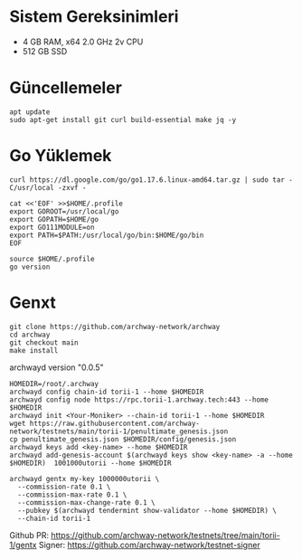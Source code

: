 # Sistem Gereksinimleri
- 4 GB RAM, x64 2.0 GHz 2v CPU
- 512 GB SSD

# Güncellemeler
``` 
apt update
sudo apt-get install git curl build-essential make jq -y
```

# Go Yüklemek
```
curl https://dl.google.com/go/go1.17.6.linux-amd64.tar.gz | sudo tar -C/usr/local -zxvf -
```
```
cat <<'EOF' >>$HOME/.profile
export GOROOT=/usr/local/go
export GOPATH=$HOME/go
export GO111MODULE=on
export PATH=$PATH:/usr/local/go/bin:$HOME/go/bin
EOF
```
```
source $HOME/.profile
go version
```

# Genxt
```
git clone https://github.com/archway-network/archway
cd archway
git checkout main
make install
```
archwayd version
 "0.0.5"

```
HOMEDIR=/root/.archway
archwayd config chain-id torii-1 --home $HOMEDIR
archwayd config node https://rpc.torii-1.archway.tech:443 --home $HOMEDIR
archwayd init <Your-Moniker> --chain-id torii-1 --home $HOMEDIR
wget https://raw.githubusercontent.com/archway-network/testnets/main/torii-1/penultimate_genesis.json
cp penultimate_genesis.json $HOMEDIR/config/genesis.json
archwayd keys add <key-name> --home $HOMEDIR
archwayd add-genesis-account $(archwayd keys show <key-name> -a --home $HOMEDIR)  1001000utorii --home $HOMEDIR

archwayd gentx my-key 1000000utorii \
  --commission-rate 0.1 \
  --commission-max-rate 0.1 \
  --commission-max-change-rate 0.1 \
  --pubkey $(archwayd tendermint show-validator --home $HOMEDIR) \
  --chain-id torii-1
  ```

Github PR: https://github.com/archway-network/testnets/tree/main/torii-1/gentx
Signer: https://github.com/archway-network/testnet-signer 
